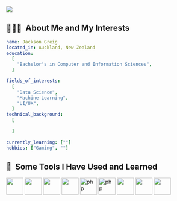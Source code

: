 <img src="https://capsule-render.vercel.app/api?type=rounded&color=000000&height=120&section=header&text=Jackson%20Greig&fontSize=90&fontColor=FFFFFF" />

<h2> 👨🏻‍💻 &nbsp;About Me and My Interests </h2>
<p align="left">

```yaml
name: Jackson Greig
located_in: Auckland, New Zealand
education:
  [
    "Bachelor's in Computer and Information Sciences",
  ]

fields_of_interests:
  [
    "Data Science",
    "Machine Learning",
    "UI/UX",
  ]
technical_background:
  [

  ]
  
currently_learning: [""]
hobbies: ["Gaming", ""]
```

<h2> 🚀 &nbsp;Some Tools I Have Used and Learned</h2>
<p align="left">
<img src="https://cdn.jsdelivr.net/gh/devicons/devicon/icons/java/java-original.svg" width="45" height="45"/>
<img src="https://cdn.jsdelivr.net/gh/devicons/devicon/icons/python/python-original.svg" width="45" height="45"/>
<img src="https://cdn.jsdelivr.net/gh/devicons/devicon/icons/matlab/matlab-original.svg" width="45" height="45"/>
<img src="https://cdn.jsdelivr.net/gh/devicons/devicon/icons/jupyter/jupyter-original-wordmark.svg" width="45" height="45"/>
<img src="https://cdn.jsdelivr.net/gh/devicons/devicon/icons/c/c-original.svg" alt="php" width="45" height="45"/>
<img src="https://cdn.jsdelivr.net/gh/devicons/devicon/icons/mysql/mysql-original.svg" alt="php" width="45" height="45"/>
<img src="https://cdn.jsdelivr.net/gh/devicons/devicon/icons/photoshop/photoshop-plain.svg" width="45" height="45"/>
<img src="https://cdn.jsdelivr.net/gh/devicons/devicon/icons/visualstudio/visualstudio-plain.svg" width="45" height="45"/>
<img src="https://cdn.jsdelivr.net/gh/devicons/devicon/icons/anaconda/anaconda-original.svg" width="45" height="45"/>
</p>



